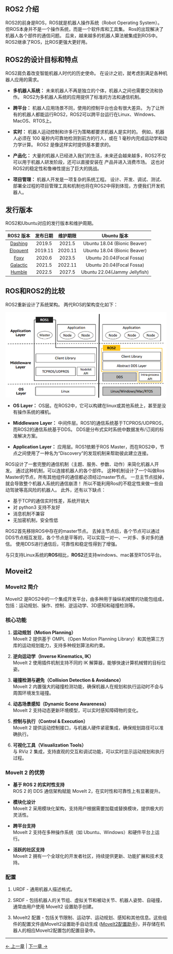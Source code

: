## ROS2 介绍

ROS2的前身是ROS，ROS就是机器人操作系统（Robot Operating System）。 但ROS本身并不是一个操作系统，而是一个软件库和工具集。
Ros的出现解决了机器人各个部件的通信问题。 后来，越来越多的机器人算法被集成到ROS中。 ROS2继承了ROS，比ROS更强大更好用。

## ROS2的设计目标和特点

ROS2肩负着改变智能机器人时代的历史使命。 在设计之初，就考虑到满足各种机器人应用的需求。

* **多机器人系统：** 未来机器人不再是独立的个体，机器人之间也需要交流和协作。 ROS2为多机器人系统的应用提供了标准的方法和通信机制。
  
* **跨平台：** 机器人应用场景不同，使用的控制平台也会有很大差异。 为了让所有的机器人都能运行ROS2，ROS2可以跨平台运行在Linux、Windows、MacOS、RTOS上。
  
* **实时：** 机器人运动控制和许多行为策略都要求机器人是实时的。 例如，机器人必须在 100 毫秒内可靠地检测到前方的行人，或在 1 毫秒内完成运动学和动力学计算。 ROS2 是像这样实时提供基本要求的。

* **产品化：** 大量的机器人已经进入我们的生活，未来还会越来越多，ROS2不仅可以用于机器人研发阶段，还可以直接安装在 产品并进入消费市场。 这也对ROS2的稳定性和鲁棒性提出了巨大的挑战。
  
* **项目管理：** 机器人开发是一项复杂的系统工程。 设计、开发、调试、测试、部署全过程的项目管理工具和机制也将在ROS2中得到体现，方便我们开发机器人。

## 发行版本

ROS2和Ubuntu对应的发行版本和维护周期。

| **ROS2 版本** | **发布日期** | **维护期限** | **Ubuntu 版本** |
| :--------: | :------------------: | :-------------: | :-------------: |
| [Dashing](http://docs.ros.org/en/dashing/index.html)     | 2019.5 | 2021.5 | Ubuntu 18.04 (Bionic Beaver)  |
| [Eloquent](http://docs.ros.org/en/eloquent/index.html)     | 2019.11| 2020.11 | Ubuntu 18.04 (Bionic Beaver)  |
| [Foxy](http://docs.ros.org/en/foxy/index.html)     | 2020.6 | 2023.5 | Ubuntu 20.04(Focal Fossa)  |
| [Galactic](http://docs.ros.org/en/galactic/index.html) | 2021.5 | 2022.11 |Ubuntu 20.04(Focal Fossa)  |
| [Humble](http://docs.ros.org/en/humble/index.html)   | 2022.5 | 2027.5 | Ubuntu 22.04(Jammy Jellyfish)  |

## ROS和ROS2的比较

ROS2重新设计了系统架构。 两代ROS的架构变化如下：

<img src =../../../resources/3-FunctionsAndApplications/6.developmentGuide/ROS/ROS2/rviz2/ros-ros2.png
width ="500"  align = "center">

- **OS Layer：** OS层。在ROS2中，它可以构建在linux或其他系统上，甚至是没有操作系统的裸机。

- **Middleware Layer：** 中间件层。ROS1的通信系统基于TCPROS/UDPROS，而ROS2的通信系统基于DDS。 DDS是分布式实时系统中数据发布/订阅的标准解决方案。

- **Application Layer：** 应用层。ROS1依赖于ROS Master，而在ROS2中，节点之间使用了一种名为“Discovery”的发现机制来帮助彼此建立连接。

ROS设计了一套完整的通信机制（主题、服务、参数、动作）来简化机器人开发。 通过这种机制，可以连接机器人的各个部件。 这种机制设计了一个叫做Ros Master的节点，所有其他组件的通信都必须经过master节点。 一旦主节点挂掉，就会导致整个机器人系统的通信崩溃！ 所以不能利用Ros的不稳定性来做一些自动驾驶等高风险的机器人。 此外，还有以下缺点：

* 基于TCP的通信实时性差，系统开销大
* 对 python3 支持不友好
* 消息机制不兼容
* 无加密机制，安全性低

ROS2首先移除ROS中存在的master节点。 去掉主节点后，各个节点可以通过DDS节点相互发现，各个节点是平等的，可以实现一对一、一对多、多对多的通信。 使用DDS进行通信后，可靠性和稳定性得到了增强。

与只支持Linux系统的**ROS**相比，**ROS2**还支持windows、mac甚至RTOS平台。

## Moveit2

### MoveIt2 简介

MoveIt2 是ROS2中的一个集成开发平台，由多种用于操纵机械臂的功能包组成，包括：运动规划、操作、控制、逆运动学、3D感知和碰撞检测等。

### 核心功能

1. **运动规划（Motion Planning）**  
   MoveIt 2 提供基于 OMPL（Open Motion Planning Library）和其他第三方库的运动规划能力，支持多种规划算法和约束。

2. **逆向运动学（Inverse Kinematics, IK）**  
   MoveIt 2 使用插件机制支持不同的 IK 解算器，能够快速计算机械臂的目标位姿。

3. **碰撞检测与避免（Collision Detection & Avoidance）**  
   MoveIt 2 内置强大的碰撞检测功能，确保机器人在规划和执行运动时不会与周围环境发生碰撞。

4. **动态场景感知（Dynamic Scene Awareness）**  
   MoveIt 2 支持动态更新环境模型，可以实时感知障碍物的变化。

5. **控制与执行（Control & Execution）**  
   MoveIt 2 提供运动控制接口，与机器人硬件紧密集成，确保规划路径可以准确执行。

6. **可视化工具（Visualization Tools）**  
   与 RViz 2 集成，支持直观的交互和调试功能，可以实时显示运动规划和执行过程。

### MoveIt 2 的优势

- **基于 ROS 2 的实时性支持**  
  ROS 2 的 DDS 通信架构赋能 MoveIt 2，在实时性和可靠性上有显著提升。

- **模块化设计**  
  MoveIt 2 采用模块化架构，支持用户根据需要加载或替换模块，提供极大的灵活性。

- **跨平台支持**  
  MoveIt 2 支持在多种操作系统（如 Ubuntu、Windows）和硬件平台上运行。

- **活跃的社区支持**  
  MoveIt 2 拥有一个全球化的开发者社区，持续提供更新、功能扩展和技术支持。

### 配置

1. URDF - 通用机器人描述格式。

2. SRDF - 包括机器人的关节组、虚拟关节和被动关节、机器人姿势、自碰撞，通常由用户使用 MoveIt2 设置助手创建。

3. MoveIt2 配置 - 包括关节限制、运动学、运动规划、感知和其他信息。这些组件的配置文件由MoveIt2设置助手自动生成 ([MoveIt2配置助手](https://moveit.picknik.ai/main/doc/examples/setup_assistant/setup_assistant_tutorial.html))，并存储在机器人的相应MoveIt2配置包的配置目录中。

---

[← 上一章](../6.2-ROS1/README.md) | [下一章 →](./6.3.1-EnvironmentSetup.md)